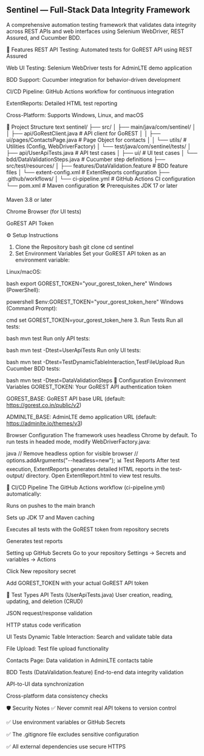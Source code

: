 ## Sentinel — Full-Stack Data Integrity Framework


A comprehensive automation testing framework that validates data integrity across REST APIs and web interfaces using Selenium WebDriver, REST Assured, and Cucumber BDD.

🚀 Features
REST API Testing: Automated tests for GoREST API using REST Assured

Web UI Testing: Selenium WebDriver tests for AdminLTE demo application

BDD Support: Cucumber integration for behavior-driven development

CI/CD Pipeline: GitHub Actions workflow for continuous integration

ExtentReports: Detailed HTML test reporting

Cross-Platform: Supports Windows, Linux, and macOS

📁 Project Structure
text
sentinel/
├── src/
│   ├── main/java/com/sentinel/
│   │   ├── api/GoRestClient.java          # API client for GoREST
│   │   ├── ui/pages/ContactsPage.java     # Page Object for contacts
│   │   └── utils/                         # Utilities (Config, WebDriverFactory)
│   └── test/java/com/sentinel/tests/
│       ├── api/UserApiTests.java          # API test cases
│       ├── ui/                            # UI test cases
│       └── bdd/DataValidationSteps.java   # Cucumber step definitions
├── src/test/resources/
│   ├── features/DataValidation.feature    # BDD feature files
│   └── extent-config.xml                  # ExtentReports configuration
├── .github/workflows/
│   └── ci-pipeline.yml                    # GitHub Actions CI configuration
└── pom.xml                               # Maven configuration
🛠️ Prerequisites
JDK 17 or later

Maven 3.8 or later

Chrome Browser (for UI tests)

GoREST API Token

⚙️ Setup Instructions
1. Clone the Repository
bash
git clone <repository-url>
cd sentinel
2. Set Environment Variables
Set your GoREST API token as an environment variable:

Linux/macOS:

bash
export GOREST_TOKEN="your_gorest_token_here"
Windows (PowerShell):

powershell
$env:GOREST_TOKEN="your_gorest_token_here"
Windows (Command Prompt):

cmd
set GOREST_TOKEN=your_gorest_token_here
3. Run Tests
Run all tests:

bash
mvn test
Run only API tests:

bash
mvn test -Dtest=UserApiTests
Run only UI tests:

bash
mvn test -Dtest=TestDynamicTableInteraction,TestFileUpload
Run Cucumber BDD tests:

bash
mvn test -Dtest=DataValidationSteps
🔧 Configuration
Environment Variables
GOREST_TOKEN: Your GoREST API authentication token

GOREST_BASE: GoREST API base URL (default: https://gorest.co.in/public/v2)

ADMINLTE_BASE: AdminLTE demo application URL (default: https://adminlte.io/themes/v3)

Browser Configuration
The framework uses headless Chrome by default. To run tests in headed mode, modify WebDriverFactory.java:

java
// Remove headless option for visible browser
// options.addArguments("--headless=new");
📊 Test Reports
After test execution, ExtentReports generates detailed HTML reports in the test-output/ directory. Open ExtentReport.html to view test results.

🔄 CI/CD Pipeline
The GitHub Actions workflow (ci-pipeline.yml) automatically:

Runs on pushes to the main branch

Sets up JDK 17 and Maven caching

Executes all tests with the GoREST token from repository secrets

Generates test reports

Setting up GitHub Secrets
Go to your repository Settings → Secrets and variables → Actions

Click New repository secret

Add GOREST_TOKEN with your actual GoREST API token

🧪 Test Types
API Tests (UserApiTests.java)
User creation, reading, updating, and deletion (CRUD)

JSON request/response validation

HTTP status code verification

UI Tests
Dynamic Table Interaction: Search and validate table data

File Upload: Test file upload functionality

Contacts Page: Data validation in AdminLTE contacts table

BDD Tests (DataValidation.feature)
End-to-end data integrity validation

API-to-UI data synchronization

Cross-platform data consistency checks

🛡️ Security Notes
✅ Never commit real API tokens to version control

✅ Use environment variables or GitHub Secrets

✅ The .gitignore file excludes sensitive configuration

✅ All external dependencies use secure HTTPS
